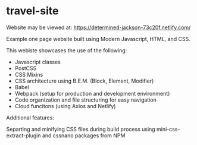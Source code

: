 # travel-site

Website may be viewed at:
https://determined-jackson-73c20f.netlify.com/

Example one page website built using Modern Javascript, HTML, and CSS. 

This webiste showcases the use of the following: 

- Javascript classes
- PostCSS
- CSS Mixins 
- CSS architecture using B.E.M. (Block, Element, Modifier)
- Babel
- Webpack (setup for production and development environment)
- Code organization and file structuring for easy navigation
- Cloud funcitons (using Axios and Netlify)

Additional features:

Separting and minifying CSS files during build process using mini-css-extract-plugin and cssnano packages from NPM
